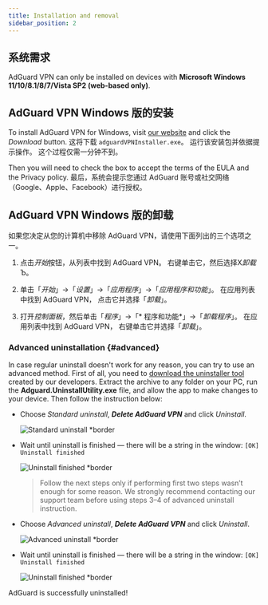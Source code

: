 ```yaml
---
title: Installation and removal
sidebar_position: 2
---
```


## 系统需求

AdGuard VPN can only be installed on devices with **Microsoft Windows 11/10/8.1/8/7/Vista SP2 (web-based only)**.

## AdGuard VPN Windows 版的安装

To install AdGuard VPN for Windows, visit [our website](https://adguard-vpn.com/welcome.html) and click the *Download* button. 这将下载 `adguardVPNInstaller.exe`。 运行该安装包并依据提示操作。 这个过程仅需一分钟不到。

Then you will need to check the box to accept the terms of the EULA and the Privacy policy. 最后，系统会提示您通过 AdGuard 账号或社交网络（Google、Apple、Facebook）进行授权。

## AdGuard VPN Windows 版的卸载

如果您决定从您的计算机中移除 AdGuard VPN，请使用下面列出的三个选项之一。

1. 点击*开始*按钮，从列表中找到 AdGuard VPN。 右键单击它，然后选择Х*卸载*Ъ。

2. 单击「*开始*」→「*设置*」→「*应用程序*」→「*应用程序和功能*」。 在应用列表中找到 AdGuard VPN， 点击它并选择「*卸载*」。

3. 打开*控制面板*，然后单击「*程序*」→「* 程序和功能*」→「*卸载程序*」。 在应用列表中找到 AdGuard VPN， 右键单击它并选择「*卸载*」。

### Advanced uninstallation {#advanced}

In case regular uninstall doesn't work for any reason, you can try to use an advanced method. First of all, you need to [download the uninstaller tool](https://cdn.adtidy.org/distr/windows/Uninstall_Utility.zip) created by our developers. Extract the archive to any folder on your PC, run the **Adguard.UninstallUtility.exe** file, and allow the app to make changes to your device. Then follow the instruction below:

- Choose *Standard uninstall*, ***Delete AdGuard VPN*** and click *Uninstall*.

    ![Standard uninstall *border](https://cdn.adguardvpn.com/content/kb/ad_blocker/windows/installation/standard-uninstall.png)

- Wait until uninstall is finished — there will be a string in the window: `[OK] Uninstall finished`

    ![Uninstall finished *border](https://cdn.adguardvpn.com/content/kb/ad_blocker/windows/installation/standard-uninstall-2.png)

    > Follow the next steps only if performing first two steps wasn’t enough for some reason. We strongly recommend contacting our support team before using steps 3–4 of advanced uninstall instruction.

- Choose *Advanced uninstall*, ***Delete AdGuard VPN*** and click *Uninstall*.

    ![Advanced uninstall *border](https://cdn.adguardvpn.com/content/kb/ad_blocker/windows/installation/advanced-uninstall.png)

- Wait until uninstall is finished — there will be a string in the window: `[OK] Uninstall finished`

    ![Uninstall finished *border](https://cdn.adguardvpn.com/content/kb/ad_blocker/windows/installation/advanced-uninstall-2.png)

AdGuard is successfully uninstalled!
